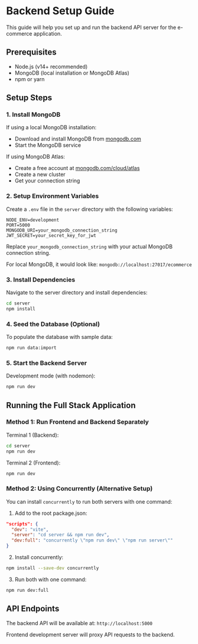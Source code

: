 # Backend Setup Guide

This guide will help you set up and run the backend API server for the e-commerce application.

## Prerequisites

- Node.js (v14+ recommended)
- MongoDB (local installation or MongoDB Atlas)
- npm or yarn

## Setup Steps

### 1. Install MongoDB

If using a local MongoDB installation:
- Download and install MongoDB from [mongodb.com](https://www.mongodb.com/try/download/community)
- Start the MongoDB service

If using MongoDB Atlas:
- Create a free account at [mongodb.com/cloud/atlas](https://www.mongodb.com/cloud/atlas)
- Create a new cluster
- Get your connection string

### 2. Setup Environment Variables

Create a `.env` file in the `server` directory with the following variables:

```
NODE_ENV=development
PORT=5000
MONGODB_URI=your_mongodb_connection_string
JWT_SECRET=your_secret_key_for_jwt
```

Replace `your_mongodb_connection_string` with your actual MongoDB connection string.

For local MongoDB, it would look like: `mongodb://localhost:27017/ecommerce`

### 3. Install Dependencies

Navigate to the server directory and install dependencies:

```bash
cd server
npm install
```

### 4. Seed the Database (Optional)

To populate the database with sample data:

```bash
npm run data:import
```

### 5. Start the Backend Server

Development mode (with nodemon):
```bash
npm run dev
```

## Running the Full Stack Application

### Method 1: Run Frontend and Backend Separately

Terminal 1 (Backend):
```bash
cd server
npm run dev
```

Terminal 2 (Frontend):
```bash
npm run dev
```

### Method 2: Using Concurrently (Alternative Setup)

You can install `concurrently` to run both servers with one command:

1. Add to the root package.json:

```json
"scripts": {
  "dev": "vite",
  "server": "cd server && npm run dev",
  "dev:full": "concurrently \"npm run dev\" \"npm run server\""
}
```

2. Install concurrently:
```bash
npm install --save-dev concurrently
```

3. Run both with one command:
```bash
npm run dev:full
```

## API Endpoints

The backend API will be available at: `http://localhost:5000`

Frontend development server will proxy API requests to the backend. 